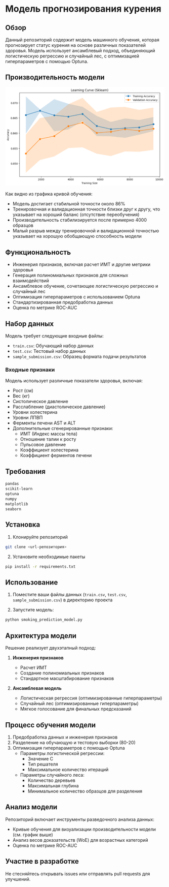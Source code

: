 # Модель прогнозирования курения

## Обзор
Данный репозиторий содержит модель машинного обучения, которая прогнозирует статус курения на основе различных показателей здоровья. Модель использует ансамблевый подход, объединяющий логистическую регрессию и случайный лес, с оптимизацией гиперпараметров с помощью Optuna.

## Производительность модели
![Learning Curve](learning_curve.png)

Как видно из графика кривой обучения:
- Модель достигает стабильной точности около 86%
- Тренировочная и валидационная точности близки друг к другу, что указывает на хороший баланс (отсутствие переобучения)
- Производительность стабилизируется после примерно 4000 образцов
- Малый разрыв между тренировочной и валидационной точностью указывает на хорошую обобщающую способность модели

## Функциональность
- Инженерия признаков, включая расчет ИМТ и другие метрики здоровья
- Генерация полиномиальных признаков для сложных взаимодействий
- Ансамблевое обучение, сочетающее логистическую регрессию и случайный лес
- Оптимизация гиперпараметров с использованием Optuna
- Стандартизированная предобработка данных
- Оценка по метрике ROC-AUC

## Набор данных
Модель требует следующие входные файлы:
- `train.csv`: Обучающий набор данных
- `test.csv`: Тестовый набор данных
- `sample_submission.csv`: Образец формата подачи результатов

### Входные признаки
Модель использует различные показатели здоровья, включая:
- Рост (см)
- Вес (кг)
- Систолическое давление
- Расслабление (диастолическое давление)
- Уровни холестерина
- Уровни ЛПВП
- Ферменты печени AST и ALT
- Дополнительные сгенерированные признаки:
  - ИМТ (Индекс массы тела)
  - Отношение талии к росту
  - Пульсовое давление
  - Коэффициент холестерина
  - Коэффициент ферментов печени

## Требования
```
pandas
scikit-learn
optuna
numpy
matplotlib
seaborn
```

## Установка
1. Клонируйте репозиторий
```bash
git clone <url-репозитория>
```

2. Установите необходимые пакеты
```bash
pip install -r requirements.txt
```

## Использование
1. Поместите ваши файлы данных (`train.csv`, `test.csv`, `sample_submission.csv`) в директорию проекта

2. Запустите модель:
```python
python smoking_prediction_model.py
```

## Архитектура модели
Решение реализует двухэтапный подход:

1. **Инженерия признаков**
   - Расчет ИМТ
   - Создание полиномиальных признаков
   - Стандартное масштабирование признаков

2. **Ансамблевая модель**
   - Логистическая регрессия (оптимизированные гиперпараметры)
   - Случайный лес (оптимизированные гиперпараметры)
   - Мягкое голосование для финальных предсказаний

## Процесс обучения модели
1. Предобработка данных и инженерия признаков
2. Разделение на обучающую и тестовую выборки (80-20)
3. Оптимизация гиперпараметров с помощью Optuna
   - Параметры логистической регрессии:
     - Значение C
     - Тип решателя
     - Максимальное количество итераций
   - Параметры случайного леса:
     - Количество деревьев
     - Максимальная глубина
     - Минимальное количество образцов для разделения

## Анализ модели
Репозиторий включает инструменты разведочного анализа данных:
- Кривые обучения для визуализации производительности модели (см. график выше)
- Анализ весов доказательств (WoE) для возрастных категорий
- Оценка по метрике ROC-AUC

## Участие в разработке
Не стесняйтесь открывать issues или отправлять pull requests для улучшений.